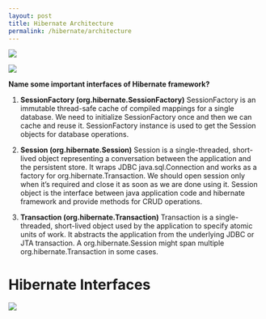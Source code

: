 ```yaml
---
layout: post
title: Hibernate Architecture
permalink: /hibernate/architecture
---
```


![]({{site.cdn}}/hibernate/hibernate-architecture.png)

![]({{site.cdn}}/hibernate/)

**Name some important interfaces of Hibernate framework?**  
1. **SessionFactory (org.hibernate.SessionFactory)**
SessionFactory is an immutable thread-safe cache of compiled mappings for a single database. We need to initialize SessionFactory once and then we can cache and reuse it. SessionFactory instance is used to get the Session objects for database operations.

2. **Session (org.hibernate.Session)**
Session is a single-threaded, short-lived object representing a conversation between the application and the persistent store. It wraps JDBC java.sql.Connection and works as a factory for org.hibernate.Transaction. We should open session only when it’s required and close it as soon as we are done using it. Session object is the interface between java application code and hibernate framework and provide methods for CRUD operations.

3. **Transaction (org.hibernate.Transaction)**
Transaction is a single-threaded, short-lived object used by the application to specify atomic units of work. It abstracts the application from the underlying JDBC or JTA transaction. A org.hibernate.Session might span multiple org.hibernate.Transaction in some cases.

# Hibernate Interfaces

![]({{site.cdn}}/hibernate/hibernate-interfaces.png)
